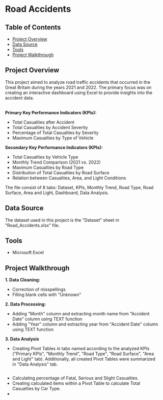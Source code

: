 # Road Accidents

<h2>Table of Contents</h2>

- [Project Overview](#project-overview)
- [Data Source](#data-source)
- [Tools](#tools)
- [Project Walkthrough](#project-walkthrough)

<h2>Project Overview</h2>
This project aimed to analyze road traffic accidents that occurred in the Great Britain during the years 2021 and 2022. The primary focus was on creating an interactive dashboard using Excel to provide insights into the accident data.

**<br>Primary Key Performance Indicators (KPIs):</br>**
- Total Casualties after Accident
- Total Casualties by Accident Severity
- Percentage of Total Casualties by Severity
- Maximum Casualties by Type of Vehicle

**Secondary Key Performance Indicators (KPIs):**
- Total Casualties by Vehicle Type
- Monthly Trend Comparison (2021 vs. 2022)
- Maximum Casualties by Road Type
- Distribution of Total Casualties by Road Surface
- Relation between Casualties, Area, and Light Conditions

The file consist of 8 tabs: Dataset, KPIs, Monthly Trend, Road Type, Road Surface, Area and Light, Dashboard, Data Analysis.

<h2>Data Source</h2>
The dataset used in this project is the "Dataset" sheet in "Road_Accidents.xlsx" file.

<h2>Tools</h2>

- Microsoft Excel

<h2>Project Walkthrough</h2>

**1. Data Cleaning:**
   - Correction of misspellings
   - Filling blank cells with "Unknown"

**2. Data Processing:**
   - Adding "Month" column and extracting month name from "Accident Date" column using TEXT function
   - Adding "Year" column and extracting year from "Accident Date" column using TEXT function

**3. Data Analysis**

- Creating Pivot Tables in tabs named according to the analyzed KPIs ("Primary KPIs", "Monthly Trend", "Road Type", "Road Surface", "Area and Light" tab). Additionally, all created Pivot Tables were summarized in "Data Analysis" tab.
    

![]()

- Calculating percentage of Fatal, Serious and Slight Casualties.
- Creating calculated items within a Pivot Table to calculate Total Casualties by Car Type.
- 
